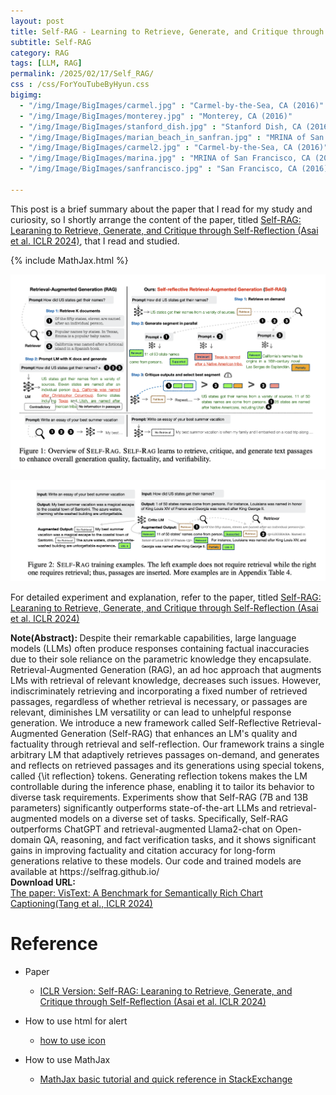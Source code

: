 ```yaml
---
layout: post
title: Self-RAG - Learning to Retrieve, Generate, and Critique through Self-Reflection
subtitle: Self-RAG
category: RAG
tags: [LLM, RAG]
permalink: /2025/02/17/Self_RAG/
css : /css/ForYouTubeByHyun.css
bigimg: 
  - "/img/Image/BigImages/carmel.jpg" : "Carmel-by-the-Sea, CA (2016)"
  - "/img/Image/BigImages/monterey.jpg" : "Monterey, CA (2016)"
  - "/img/Image/BigImages/stanford_dish.jpg" : "Stanford Dish, CA (2016)"
  - "/img/Image/BigImages/marian_beach_in_sanfran.jpg" : "MRINA of San Francisco, CA (2016)"
  - "/img/Image/BigImages/carmel2.jpg" : "Carmel-by-the-Sea, CA (2016)"
  - "/img/Image/BigImages/marina.jpg" : "MRINA of San Francisco, CA (2016)"
  - "/img/Image/BigImages/sanfrancisco.jpg" : "San Francisco, CA (2016)"
  
---
```


This post is a brief summary about the paper that I read for my study and curiosity, so I shortly arrange the content of the paper, titled [Self-RAG: Learaning to Retrieve, Generate, and Critique through Self-Reflection (Asai et al. ICLR 2024)](https://openreview.net/forum?id=hSyW5go0v8), that I read and studied. 

{% include MathJax.html %}


![Asai et al. ICLR 2024](/img/Image/NaturalLanguageProcessing/Papers/RAG/2025-02-17-Self_RAG/Self-RAG_01.png)

![Asai et al. ICLR 2024](/img/Image/NaturalLanguageProcessing/Papers/RAG/2025-02-17-Self_RAG/Self-RAG_02.png)


For detailed experiment and explanation, refer to the paper, titled [Self-RAG: Learaning to Retrieve, Generate, and Critique through Self-Reflection (Asai et al. ICLR 2024)](https://openreview.net/forum?id=hSyW5go0v8)

<div class="alert alert-info" role="alert"><i class="fa fa-info-circle"></i> <b>Note(Abstract): </b>
Despite their remarkable capabilities, large language models (LLMs) often produce responses containing factual inaccuracies due to their sole reliance on the parametric knowledge they encapsulate. Retrieval-Augmented Generation (RAG), an ad hoc approach that augments LMs with retrieval of relevant knowledge, decreases such issues. However, indiscriminately retrieving and incorporating a fixed number of retrieved passages, regardless of whether retrieval is necessary, or passages are relevant, diminishes LM versatility or can lead to unhelpful response generation. We introduce a new framework called Self-Reflective Retrieval-Augmented Generation (Self-RAG) that enhances an LM's quality and factuality through retrieval and self-reflection. Our framework trains a single arbitrary LM that adaptively retrieves passages on-demand, and generates and reflects on retrieved passages and its generations using special tokens, called {\it reflection} tokens. Generating reflection tokens makes the LM controllable during the inference phase, enabling it to tailor its behavior to diverse task requirements. Experiments show that Self-RAG (7B and 13B parameters) significantly outperforms state-of-the-art LLMs and retrieval-augmented models on a diverse set of tasks. Specifically, Self-RAG outperforms ChatGPT and retrieval-augmented Llama2-chat on Open-domain QA, reasoning, and fact verification tasks, and it shows significant gains in improving factuality and citation accuracy for long-form generations relative to these models. Our code and trained models are available at https://selfrag.github.io/
</div>

<div class="alert alert-success" role="alert"><i class="fa fa-paperclip fa-lg"></i> <b>Download URL: </b><br>
  <a href="https://openreview.net/forum?id=hSyW5go0v8">The paper: VisText: A Benchmark for Semantically Rich Chart Captioning(Tang et al., ICLR 2024)</a></div>

# Reference 

- Paper 
  - [ICLR Version: Self-RAG: Learaning to Retrieve, Generate, and Critique through Self-Reflection (Asai et al. ICLR 2024)](https://openreview.net/forum?id=hSyW5go0v8)
  
- How to use html for alert
  - [how to use icon](http://idratherbewriting.com/documentation-theme-jekyll/mydoc_icons.html)
 
- How to use MathJax 
  - [MathJax basic tutorial and quick reference in StackExchange](https://math.meta.stackexchange.com/questions/5020/mathjax-basic-tutorial-and-quick-reference)

